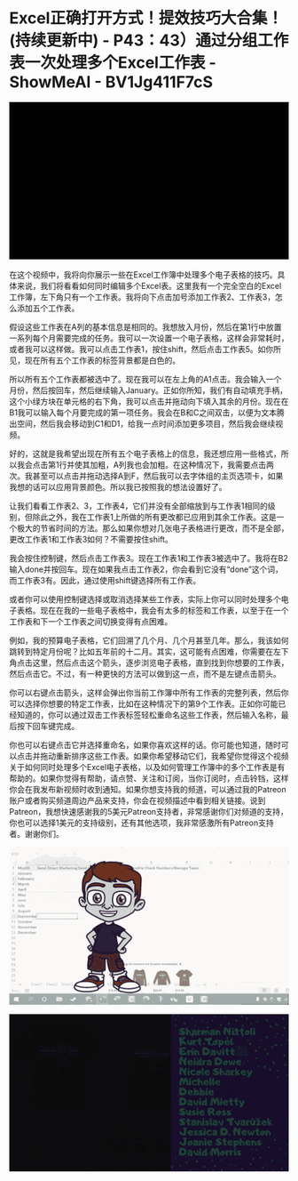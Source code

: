 # Excel正确打开方式！提效技巧大合集！(持续更新中) - P43：43）通过分组工作表一次处理多个Excel工作表 - ShowMeAI - BV1Jg411F7cS

![](img/dbe3adaf002f1c6ab91c4ac3462410dc_0.png)

在这个视频中，我将向你展示一些在Excel工作簿中处理多个电子表格的技巧。具体来说，我们将看看如何同时编辑多个Excel表。这里我有一个完全空白的Excel工作簿，左下角只有一个工作表。我将向下点击加号添加工作表2、工作表3，怎么添加五个工作表。

假设这些工作表在A列的基本信息是相同的。我想放入月份，然后在第1行中放置一系列每个月需要完成的任务。我可以一次设置一个电子表格，这样会非常耗时，或者我可以这样做。我可以点击工作表1，按住shift，然后点击工作表5。如你所见，现在所有五个工作表的标签背景都是白色的。

所以所有五个工作表都被选中了。现在我可以在左上角的A1点击。我会输入一个月份，然后按回车，然后继续输入January。正如你所知，我们有自动填充手柄，这个小绿方块在单元格的右下角，我可以点击并拖动向下填入其余的月份。现在在B1我可以输入每个月要完成的第一项任务。我会在B和C之间双击，以便为文本腾出空间，然后我会移动到C1和D1，给我一点时间添加更多项目，然后我会继续视频。

好的，这就是我希望出现在所有五个电子表格上的信息，我还想应用一些格式，所以我会点击第1行并使其加粗，A列我也会加粗。在这种情况下，我需要点击两次。我甚至可以点击并拖动选择A到F，然后我可以去字体组的主页选项卡，如果我想的话可以应用背景颜色。所以我已按照我的想法设置好了。

让我们看看工作表2、3，工作表4，它们并没有全部缩放到与工作表1相同的级别，但除此之外，我在工作表1上所做的所有更改都已应用到其余工作表。这是一个极大的节省时间的方法。那么如果你想对几张电子表格进行更改，而不是全部，更改工作表1和工作表3如何？不需要按住shift。

我会按住控制键，然后点击工作表3。现在工作表1和工作表3被选中了。我将在B2输入done并按回车。现在如果我点击工作表2，你会看到它没有“done”这个词，而工作表3有。因此，通过使用shift键选择所有工作表。

或者你可以使用控制键选择或取消选择某些工作表，实际上你可以同时处理多个电子表格。现在在我的一些电子表格中，我会有太多的标签和工作表，以至于在一个工作表和下一个工作表之间切换变得有点困难。

例如，我的预算电子表格，它们回溯了几个月、几个月甚至几年。那么，我该如何跳转到特定月份呢？比如五年前的十二月。其实，这可能有点困难，你需要在左下角点击这里，然后点击这个箭头，逐步浏览电子表格，直到找到你想要的工作表，然后点击它。不过，有一种更快的方法可以做到这一点，而不是左键点击箭头。

你可以右键点击箭头，这样会弹出你当前工作簿中所有工作表的完整列表，然后你可以选择你想要的特定工作表，比如在这种情况下的第9个工作表。正如你可能已经知道的，你可以通过双击工作表标签轻松重命名这些工作表，然后输入名称，最后按下回车键完成。

你也可以右键点击它并选择重命名，如果你喜欢这样的话。你可能也知道，随时可以点击并拖动重新排序这些工作表。如果你希望移动它们，我希望你觉得这个视频关于如何同时处理多个Excel电子表格，以及如何管理工作簿中的多个工作表是有帮助的。如果你觉得有帮助，请点赞、关注和订阅，当你订阅时，点击铃铛，这样你会在我发布新视频时收到通知。如果你想支持我的频道，可以通过我的Patreon账户或者购买频道周边产品来支持，你会在视频描述中看到相关链接。说到Patreon，我想快速感谢我的5美元Patreon支持者，非常感谢你们对频道的支持，你也可以选择1美元的支持级别，还有其他选项，我非常感激所有Patreon支持者。谢谢你们。

![](img/dbe3adaf002f1c6ab91c4ac3462410dc_2.png)

![](img/dbe3adaf002f1c6ab91c4ac3462410dc_3.png)
